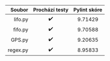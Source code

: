 <table>
<thead>
<tr><th style="text-align: right;">  Soubor</th><th style="text-align: center;"> Prochází testy </th><th style="text-align: center;"> Pylint skóre </th></tr>
</thead>
<tbody>
<tr><td style="text-align: right;"> lifo.py</td><td style="text-align: center;">       ✔️       </td><td style="text-align: center;">   9.71429    </td></tr>
<tr><td style="text-align: right;"> fifo.py</td><td style="text-align: center;">       ✔️       </td><td style="text-align: center;">   9.70588    </td></tr>
<tr><td style="text-align: right;">  GPS.py</td><td style="text-align: center;">       ✔️       </td><td style="text-align: center;">   9.20635    </td></tr>
<tr><td style="text-align: right;">regex.py</td><td style="text-align: center;">       ✔️       </td><td style="text-align: center;">   8.95833    </td></tr>
</tbody>
</table>